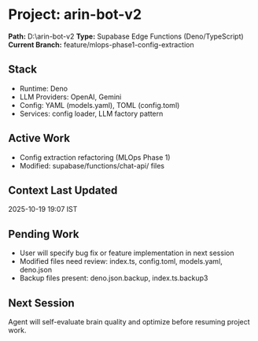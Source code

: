 ﻿# Project: arin-bot-v2
**Path:** D:\arin-bot-v2
**Type:** Supabase Edge Functions (Deno/TypeScript)
**Current Branch:** feature/mlops-phase1-config-extraction

## Stack
- Runtime: Deno
- LLM Providers: OpenAI, Gemini
- Config: YAML (models.yaml), TOML (config.toml)
- Services: config loader, LLM factory pattern

## Active Work
- Config extraction refactoring (MLOps Phase 1)
- Modified: supabase/functions/chat-api/ files

## Context Last Updated
2025-10-19 19:07 IST

## Pending Work
- User will specify bug fix or feature implementation in next session
- Modified files need review: index.ts, config.toml, models.yaml, deno.json
- Backup files present: deno.json.backup, index.ts.backup3

## Next Session
Agent will self-evaluate brain quality and optimize before resuming project work.
